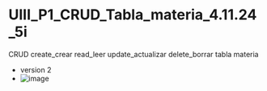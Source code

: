 # UIII_P1_CRUD_Tabla_materia_4.11.24_5i
CRUD create_crear read_leer  update_actualizar delete_borrar tabla materia
- version 2
- ![image](https://github.com/user-attachments/assets/8ee47fc7-45c4-484c-be52-bd4515fb6925)

